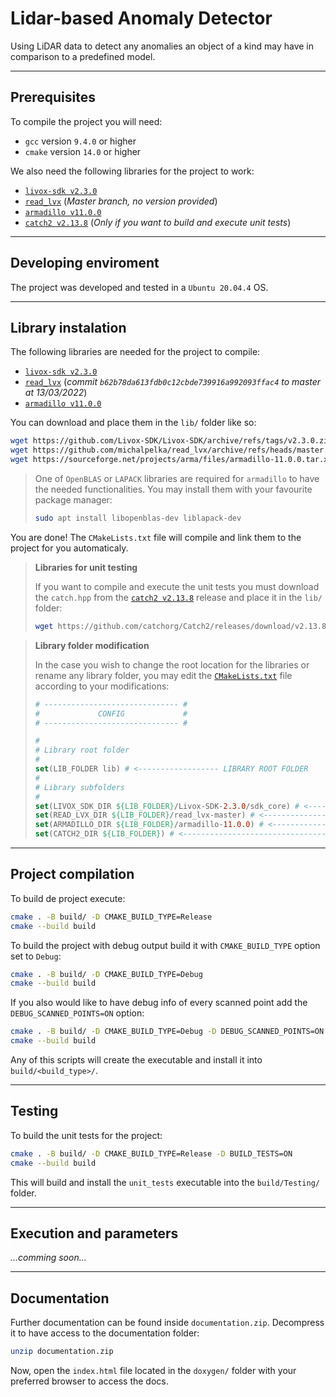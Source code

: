 # Lidar-based Anomaly Detector

Using LiDAR data to detect any anomalies an object of a kind may have in comparison to a predefined model.

---

## Prerequisites

To compile the project you will need:

- `gcc` version `9.4.0` or higher
- `cmake` version `14.0` or higher

We also need the following libraries for the project to work:

- [`livox-sdk v2.3.0`](https://github.com/Livox-SDK/Livox-SDK/releases/tag/v2.3.0)
- [`read_lvx`](https://github.com/michalpelka/read_lvx) (*Master branch, no version provided*)
- [`armadillo v11.0.0`](https://sourceforge.net/projects/arma/files/)
- [`catch2 v2.13.8`](https://github.com/catchorg/Catch2/releases/tag/v2.13.8) (*Only if you want to build and execute unit tests*)

---

## Developing enviroment

The project was developed and tested in a `Ubuntu 20.04.4` OS.

---

## Library instalation

The following libraries are needed for the project to compile:

- [`livox-sdk v2.3.0`](https://github.com/Livox-SDK/Livox-SDK/releases/tag/v2.3.0)
- [`read_lvx`](https://github.com/michalpelka/read_lvx) (*commit `b62b78da613fdb0c12cbde739916a992093ffac4` to master at 13/03/2022*)
- [`armadillo v11.0.0`](https://sourceforge.net/projects/arma/files/)

You can download and place them in the `lib/` folder like so:

```bash
wget https://github.com/Livox-SDK/Livox-SDK/archive/refs/tags/v2.3.0.zip && unzip v2.3.0.zip -d lib/ && rm v2.3.0.zip
wget https://github.com/michalpelka/read_lvx/archive/refs/heads/master.zip && unzip master.zip -d lib/ && rm master.zip
wget https://sourceforge.net/projects/arma/files/armadillo-11.0.0.tar.xz && tar -xf armadillo-11.0.0.tar.xz -C lib/ && rm armadillo-11.0.0.tar.xz
```
> One of `OpenBLAS` or `LAPACK` libraries are required for `armadillo` to have the needed functionalities. You may install them with your favourite package manager:
> 
> ```bash
> sudo apt install libopenblas-dev liblapack-dev
> ```

You are done! The `CMakeLists.txt` file will compile and link them to the project for you automaticaly.

> **Libraries for unit testing**
>
> If you want to compile and execute the unit tests you must download the `catch.hpp` from the [`catch2 v2.13.8`](https://github.com/catchorg/Catch2/releases/tag/v2.13.8) release and place it in the `lib/` folder:
>
> ```bash
> wget https://github.com/catchorg/Catch2/releases/download/v2.13.8/catch.hpp && mv catch.hpp lib/
> ```

> **Library folder modification**
>
> In the case you wish to change the root location for the libraries or rename any library folder, you may edit the [`CMakeLists.txt`](CMakeLists.txt) file according to your modifications:
>
> ```cmake
> # ------------------------------ #
> #             CONFIG             #
> # ------------------------------ #
> 
> #
> # Library root folder
> #
> set(LIB_FOLDER lib) # <------------------ LIBRARY ROOT FOLDER
> #
> # Library subfolders
> #
> set(LIVOX_SDK_DIR ${LIB_FOLDER}/Livox-SDK-2.3.0/sdk_core) # <---- LIVOX_SDK FOLDER
> set(READ_LVX_DIR ${LIB_FOLDER}/read_lvx-master) # <-------------- READ_LVX FOLDER
> set(ARMADILLO_DIR ${LIB_FOLDER}/armadillo-11.0.0) # <------------ ARMADILLO FOLDER
> set(CATCH2_DIR ${LIB_FOLDER}) # <-------------------------------- CATCH2 FOLDER
> ```

---

## Project compilation

To build de project execute:

```bash
cmake . -B build/ -D CMAKE_BUILD_TYPE=Release
cmake --build build
```

To build the project with debug output build it with `CMAKE_BUILD_TYPE` option set to `Debug`:

```bash
cmake . -B build/ -D CMAKE_BUILD_TYPE=Debug
cmake --build build
```

If you also would like to have debug info of every scanned point add the `DEBUG_SCANNED_POINTS=ON` option:

```bash
cmake . -B build/ -D CMAKE_BUILD_TYPE=Debug -D DEBUG_SCANNED_POINTS=ON
cmake --build build
```

Any of this scripts will create the executable and install it into `build/<build_type>/`.

---

## Testing

To build the unit tests for the project:

```bash
cmake . -B build/ -D CMAKE_BUILD_TYPE=Release -D BUILD_TESTS=ON
cmake --build build
```

This will build and install the `unit_tests` executable into the `build/Testing/` folder.

---

## Execution and parameters

*...comming soon...*

---

## Documentation

Further documentation can be found inside `documentation.zip`. Decompress it to have access to the documentation folder:

```bash
unzip documentation.zip
```

Now, open the `index.html` file located in the `doxygen/` folder with your preferred browser to access the docs.
